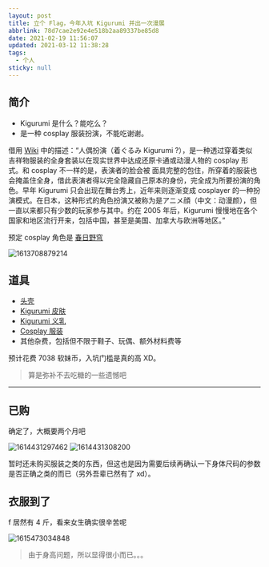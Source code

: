 ```yaml
---
layout: post
title: 立个 Flag，今年入坑 Kigurumi 并出一次漫展
abbrlink: 78d7cae2e92e4e518b2aa89337be85d8
date: 2021-02-19 11:56:07
updated: 2021-03-12 11:38:28
tags:
  - 个人
sticky: null
---
```


## 简介

- Kigurumi 是什么？能吃么？
- 是一种 cosplay 服装扮演，不能吃谢谢。

借用 [Wiki](https://en.wikipedia.org/wiki/Animegao_kigurumi) 中的描述：“人偶扮演（着ぐるみ Kigurumi ?），是一种透过穿着类似 吉祥物服装的全身套装以在现实世界中达成还原卡通或动漫人物的 cosplay 形式。和 cosplay 不一样的是，表演者的脸会被 面具完整的包住，所穿着的服装也会掩盖住全身，借此表演者得以完全隐藏自己原本的身份，完全成为所要扮演的角色。早年 Kigurumi 只会出现在舞台秀上，近年来则逐渐变成 cosplayer 的一种扮演模式。在日本，这种形式的角色扮演又被称为是アニメ顔（中文：动漫颜），但一直以来都只有少数的玩家参与其中。约在 2005 年后，Kigurumi 慢慢地在各个国家和地区流行开来，包括中国，甚至是美国、加拿大与欧洲等地区。”

预定 cosplay 角色是 [春日野穹](https://zh.moegirl.org.cn/zh-cn/%E6%98%A5%E6%97%A5%E9%87%8E%E7%A9%B9)

![1613708879214](/resource/eca6e2291609442092bb642d71361621.png)

## 道具

- [头壳](https://item.taobao.com/item.htm?id=35058414957)
- [Kigurumi 皮肤](https://item.taobao.com/item.htm?id=26710864059)
- [Kigurumi 义乳](https://item.taobao.com/item.htm?id=45759058514)
- [Cosplay 服装](https://item.taobao.com/item.htm?id=45035590608)
- 其他杂费，包括但不限于鞋子、玩偶、额外材料费等

预计花费 7038 软妹币，入坑门槛是真的高 XD。

> 算是弥补不去吃糖的一些遗憾吧

---

## 已购

确定了，大概要两个月吧

![1614431297462](/resource/9d806143ded14c91838f14a0e32a9463.png)
![1614431308200](/resource/939e92e7508b4b86b7c86dbf1d26ea32.png)

暂时还未购买服装之类的东西，但这也是因为需要后续再确认一下身体尺码的参数是否正确之类的而已（另外吾辈已然有了 xd）。

## 衣服到了

f 居然有 4 斤，看来女生确实很辛苦呢

![1615473034848](/resource/505568ee19524c2fa12a29cfe629f9a4.png)

> 由于身高问题，所以显得很小而已。。。
